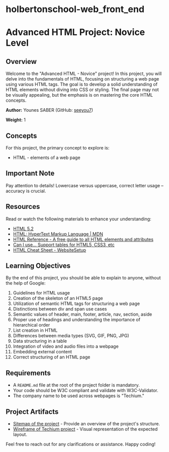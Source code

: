 # holbertonschool-web_front_end
# Advanced HTML Project: Novice Level

## Overview

Welcome to the "Advanced HTML - Novice" project! In this project, you will delve into the fundamentals of HTML, focusing on structuring a web page using various HTML tags. The goal is to develop a solid understanding of HTML elements without diving into CSS or styling. The final page may not be visually appealing, but the emphasis is on mastering the core HTML concepts.

**Author:** Younes SABER (GitHub: [seeyou7](https://github.com/seeyou7))

**Weight:** 1

## Concepts

For this project, the primary concept to explore is:

- HTML - elements of a web page

## Important Note

Pay attention to details! Lowercase versus uppercase, correct letter usage – accuracy is crucial.

## Resources

Read or watch the following materials to enhance your understanding:

- [HTML 5.2](#)
- [HTML: HyperText Markup Language | MDN](#)
- [HTML Reference - A free guide to all HTML elements and attributes](#)
- [Can I use… Support tables for HTML5, CSS3, etc](#)
- [HTML Cheat Sheet - WebsiteSetup](#)

## Learning Objectives

By the end of this project, you should be able to explain to anyone, without the help of Google:

1. Guidelines for HTML usage
2. Creation of the skeleton of an HTML5 page
3. Utilization of semantic HTML tags for structuring a web page
4. Distinctions between div and span use cases
5. Semantic values of header, main, footer, article, nav, section, aside
6. Proper use of headings and understanding the importance of hierarchical order
7. List creation in HTML
8. Differences between media types (SVG, GIF, PNG, JPG)
9. Data structuring in a table
10. Integration of video and audio files into a webpage
11. Embedding external content
12. Correct structuring of an HTML page

## Requirements

- A `README.md` file at the root of the project folder is mandatory.
- Your code should be W3C compliant and validate with W3C-Validator.
- The company name to be used across webpages is "Techium."

## Project Artifacts

- [Sitemap of the project](#) - Provide an overview of the project's structure.
- [Wireframe of Techium project](#) - Visual representation of the expected layout.

Feel free to reach out for any clarifications or assistance. Happy coding!
